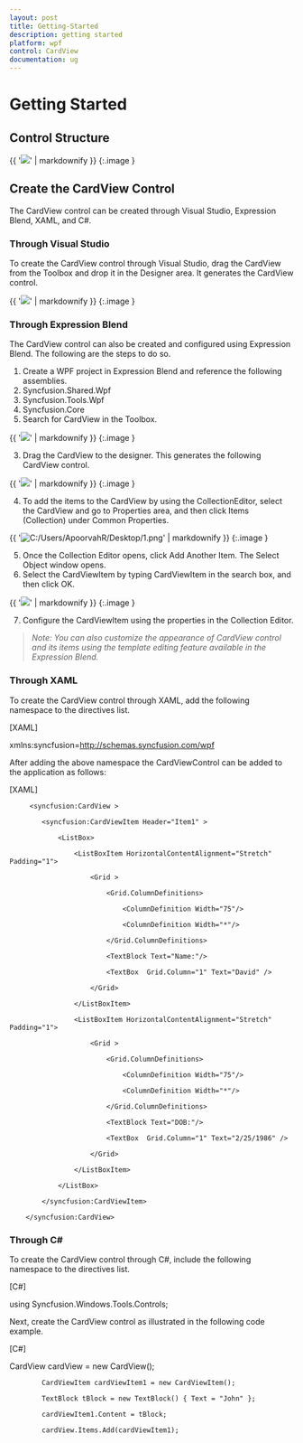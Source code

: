 ```yaml
---
layout: post
title: Getting-Started
description: getting started
platform: wpf
control: CardView
documentation: ug
---
```


# Getting Started

## Control Structure

{{ '![](Getting-Started_images/Getting-Started_img1.png)' | markdownify }}
{:.image }


## Create the CardView Control

The CardView control can be created through Visual Studio, Expression Blend, XAML, and C#.

### Through Visual Studio 

To create the CardView control through Visual Studio, drag the CardView from the Toolbox and drop it in the Designer area. It generates the CardView control.

{{ '![](Getting-Started_images/Getting-Started_img2.png)' | markdownify }}
{:.image }


### Through Expression Blend

The CardView control can also be created and configured using Expression Blend. The following are the steps to do so.

1. Create a WPF project in Expression Blend and reference the following assemblies.
1. Syncfusion.Shared.Wpf
2. Syncfusion.Tools.Wpf
3. Syncfusion.Core
2. Search for CardView in the Toolbox.



{{ '![](Getting-Started_images/Getting-Started_img3.png)' | markdownify }}
{:.image }


3. Drag the CardView to the designer. This generates the following CardView control.

{{ '![](Getting-Started_images/Getting-Started_img4.png)' | markdownify }}
{:.image }


4. To add the items to the CardView by using the CollectionEditor, select the CardView and go to Properties area, and then click Items (Collection) under Common Properties.

{{ '![C:/Users/ApoorvahR/Desktop/1.png](Getting-Started_images/Getting-Started_img5.png)' | markdownify }}
{:.image }



5. Once the Collection Editor opens, click Add Another Item.  The Select Object window opens.
6. Select the CardViewItem by typing CardViewItem in the search box, and then click OK.



{{ '![](Getting-Started_images/Getting-Started_img6.png)' | markdownify }}
{:.image }




7. Configure the CardViewItem using the properties in the Collection Editor.



> _Note: You can also customize the appearance of CardView control and its items using the template editing feature available in the Expression Blend._

### Through XAML

To create the CardView control through XAML, add the following namespace to the directives list.

[XAML]

xmlns:syncfusion=http://schemas.syncfusion.com/wpf



After adding the above namespace the CardViewControl can be added to the application as follows:

[XAML]

         <syncfusion:CardView >

            <syncfusion:CardViewItem Header="Item1" >

                <ListBox>

                    <ListBoxItem HorizontalContentAlignment="Stretch" Padding="1">

                        <Grid >

                            <Grid.ColumnDefinitions>

                                <ColumnDefinition Width="75"/>

                                <ColumnDefinition Width="*"/>

                            </Grid.ColumnDefinitions>

                            <TextBlock Text="Name:"/>

                            <TextBox  Grid.Column="1" Text="David" />

                        </Grid>

                    </ListBoxItem>

                    <ListBoxItem HorizontalContentAlignment="Stretch" Padding="1">

                        <Grid >

                            <Grid.ColumnDefinitions>

                                <ColumnDefinition Width="75"/>

                                <ColumnDefinition Width="*"/>

                            </Grid.ColumnDefinitions>

                            <TextBlock Text="DOB:"/>

                            <TextBox  Grid.Column="1" Text="2/25/1986" />

                        </Grid>

                    </ListBoxItem>

                </ListBox>

            </syncfusion:CardViewItem>

        </syncfusion:CardView>





### Through C#

To create the CardView control through C#, include the following namespace to the directives list.

[C#]

using Syncfusion.Windows.Tools.Controls;





Next, create the CardView control as illustrated in the following code example.

[C#]



CardView cardView = new CardView();

            CardViewItem cardViewItem1 = new CardViewItem();

            TextBlock tBlock = new TextBlock() { Text = "John" };

            cardViewItem1.Content = tBlock;

            cardView.Items.Add(cardViewItem1);





